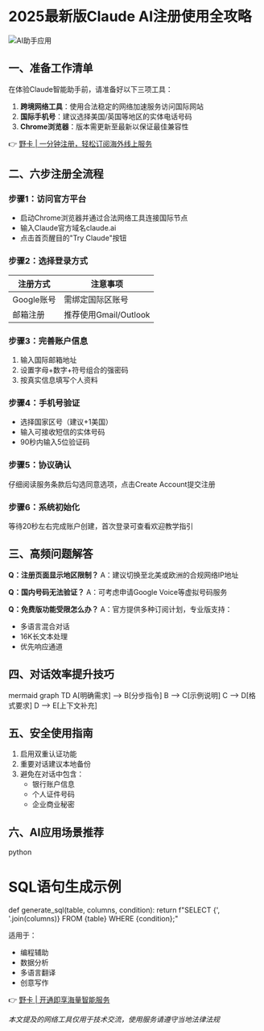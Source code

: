 # 2025最新版Claude AI注册使用全攻略

![AI助手应用](https://images.unsplash.com/photo-1616565398576-0af545aed8b8)

## 一、准备工作清单
在体验Claude智能助手前，请准备好以下三项工具：
1. **跨境网络工具**：使用合法稳定的网络加速服务访问国际网站
2. **国际手机号**：建议选择美国/英国等地区的实体电话号码
3. **Chrome浏览器**：版本需更新至最新以保证最佳兼容性

👉 [野卡 | 一分钟注册，轻松订阅海外线上服务](https://bbtdd.com/yeka)

## 二、六步注册全流程

### 步骤1：访问官方平台
- 启动Chrome浏览器并通过合法网络工具连接国际节点
- 输入Claude官方域名claude.ai
- 点击首页醒目的"Try Claude"按钮

### 步骤2：选择登录方式
| 注册方式 | 注意事项 |
|---------|---------|
| Google账号 | 需绑定国际区账号 |
| 邮箱注册 | 推荐使用Gmail/Outlook |

### 步骤3：完善账户信息
1. 输入国际邮箱地址
2. 设置字母+数字+符号组合的强密码
3. 按真实信息填写个人资料

### 步骤4：手机号验证
- 选择国家区号（建议+1美国）
- 输入可接收短信的实体号码
- 90秒内输入5位验证码

### 步骤5：协议确认
仔细阅读服务条款后勾选同意选项，点击Create Account提交注册

### 步骤6：系统初始化
等待20秒左右完成账户创建，首次登录可查看欢迎教学指引

## 三、高频问题解答
**Q：注册页面显示地区限制？**
A：建议切换至北美或欧洲的合规网络IP地址

**Q：国内号码无法验证？**
A：可考虑申请Google Voice等虚拟号码服务

**Q：免费版功能受限怎么办？**
A：官方提供多种订阅计划，专业版支持： 
- 多语言混合对话
- 16K长文本处理
- 优先响应通道

## 四、对话效率提升技巧
mermaid
graph TD
A[明确需求] --> B[分步指令]
B --> C[示例说明]
C --> D[格式要求]
D --> E[上下文补充]


## 五、安全使用指南
1. 启用双重认证功能
2. 重要对话建议本地备份
3. 避免在对话中包含：
   - 银行账户信息
   - 个人证件号码
   - 企业商业秘密

## 六、AI应用场景推荐
python
# SQL语句生成示例
def generate_sql(table, columns, condition):
    return f"SELECT {', '.join(columns)} FROM {table} WHERE {condition};"

适用于：
- 编程辅助
- 数据分析
- 多语言翻译
- 创意写作

👉 [野卡 | 开通即享海量智能服务](https://bbtdd.com/yeka)

*本文提及的网络工具仅用于技术交流，使用服务请遵守当地法律法规*